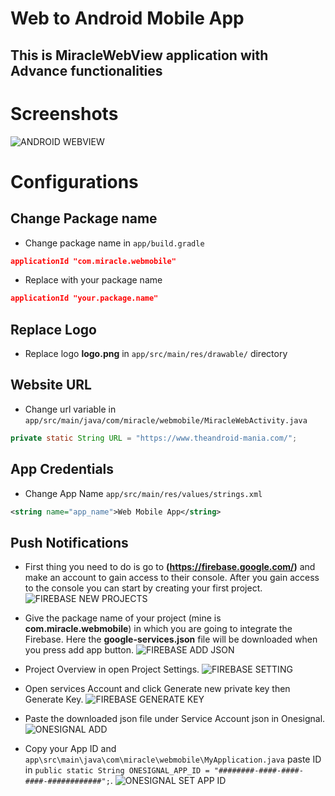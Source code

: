 # Web to Android Mobile App

## This is MiracleWebView application with Advance functionalities

# Screenshots
![ANDROID WEBVIEW](https://imgur.com/cKhHG42.jpeg)

# Configurations

## Change Package name

- Change package name in  ```app/build.gradle```

```json
applicationId "com.miracle.webmobile"
```

- Replace with your package name

```json
applicationId "your.package.name"
```

## Replace Logo
- Replace logo **logo.png** in ```app/src/main/res/drawable/``` directory

## Website URL
- Change url variable in ```app/src/main/java/com/miracle/webmobile/MiracleWebActivity.java```
```java
private static String URL = "https://www.theandroid-mania.com/";
```

## App Credentials
- Change App Name  ```app/src/main/res/values/strings.xml```
```xml
<string name="app_name">Web Mobile App</string>
```

## Push Notifications

- First thing you need to do is go to **(https://firebase.google.com/)** and make an account to gain access to their console. After you gain access to the console you can start by creating your first project.
  ![FIREBASE NEW PROJECTS](https://imgur.com/SwpWqod.png)

- Give the package name of your project (mine is **com.miracle.webmobile**) in which you are going to integrate the Firebase. Here the **google-services.json** file will be downloaded when you press add app button.
  ![FIREBASE ADD JSON](https://imgur.com/yycT5G4.png)

- Project Overview in open Project Settings.
  ![FIREBASE SETTING](https://imgur.com/WMSSdPg.png)

- Open services Account and click Generate new private key then Generate Key.
  ![FIREBASE GENERATE KEY](https://imgur.com/oGCuvoh.png)

- Paste the downloaded json file under Service Account json in Onesignal.
  ![ONESIGNAL ADD](https://imgur.com/pENV0Ux.png)

- Copy your App ID and `app\src\main\java\com\miracle\webmobile\MyApplication.java` paste ID in `public static String ONESIGNAL_APP_ID = "########-####-####-####-############";`.
  ![ONESIGNAL SET APP ID](https://imgur.com/LRhKDlm.png)




